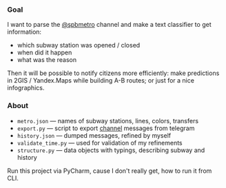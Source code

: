 ### Goal

I want to parse the [@spbmetro](https://t.me/spbmetro) channel and make a text classifier to get information:

* which subway station was opened / closed
* when did it happen
* what was the reason

Then it will be possible to notify citizens more efficiently: make predictions in 2GIS / Yandex.Maps while building A-B routes; or just for a nice infographics.

### About

* `metro.json` — names of subway stations, lines, colors, transfers
* `export.py` — script to export [channel](https://t.me/spbmetro) messages from telegram
* `history.json` — dumped messages, refined by myself
* `validate_time.py` — used for validation of my refinements 
* `structure.py` — data objects with typings, describing subway and history

Run this project via PyCharm, cause I don't really get, how to run it from CLI.
